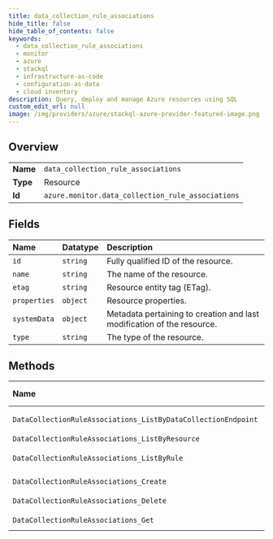 ```yaml
---
title: data_collection_rule_associations
hide_title: false
hide_table_of_contents: false
keywords:
  - data_collection_rule_associations
  - monitor
  - azure    
  - stackql
  - infrastructure-as-code
  - configuration-as-data
  - cloud inventory
description: Query, deploy and manage Azure resources using SQL
custom_edit_url: null
image: /img/providers/azure/stackql-azure-provider-featured-image.png
---
```

  
    

## Overview
<table><tbody>
<tr><td><b>Name</b></td><td><code>data_collection_rule_associations</code></td></tr>
<tr><td><b>Type</b></td><td>Resource</td></tr>
<tr><td><b>Id</b></td><td><code>azure.monitor.data_collection_rule_associations</code></td></tr>
</tbody></table>

## Fields
| Name | Datatype | Description |
|:-----|:---------|:------------|
| `id` | `string` | Fully qualified ID of the resource. |
| `name` | `string` | The name of the resource. |
| `etag` | `string` | Resource entity tag (ETag). |
| `properties` | `object` | Resource properties. |
| `systemData` | `object` | Metadata pertaining to creation and last modification of the resource. |
| `type` | `string` | The type of the resource. |
## Methods
| Name | Accessible by | Required Params |
|:-----|:--------------|:----------------|
| `DataCollectionRuleAssociations_ListByDataCollectionEndpoint` | `SELECT` | `dataCollectionEndpointName, resourceGroupName, subscriptionId` |
| `DataCollectionRuleAssociations_ListByResource` | `SELECT` | `resourceUri` |
| `DataCollectionRuleAssociations_ListByRule` | `SELECT` | `dataCollectionRuleName, resourceGroupName, subscriptionId` |
| `DataCollectionRuleAssociations_Create` | `INSERT` | `associationName, resourceUri` |
| `DataCollectionRuleAssociations_Delete` | `DELETE` | `associationName, resourceUri` |
| `DataCollectionRuleAssociations_Get` | `EXEC` | `associationName, resourceUri` |
